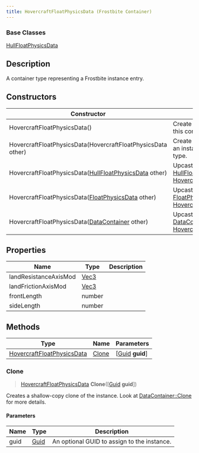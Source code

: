 ```yaml
---
title: HovercraftFloatPhysicsData (Frostbite Container)
---
```

### Base Classes

[HullFloatPhysicsData](HullFloatPhysicsData)

## Description

A container type representing a Frostbite instance entry.

## Constructors

| Constructor                                                                           | Description                                                                                                                                 |
| ------------------------------------------------------------------------------------- | ------------------------------------------------------------------------------------------------------------------------------------------- |
| HovercraftFloatPhysicsData()                                                          | Create a new instance of this container type.                                                                                               |
| HovercraftFloatPhysicsData(HovercraftFloatPhysicsData other)                          | Create a reference copy of an instance of the same type.                                                                                    |
| HovercraftFloatPhysicsData([HullFloatPhysicsData](HullFloatPhysicsData) other)        | Upcast an instance of type [HullFloatPhysicsData](HullFloatPhysicsData) to [HovercraftFloatPhysicsData](HovercraftFloatPhysicsData).        |
| HovercraftFloatPhysicsData([FloatPhysicsData](FloatPhysicsData) other)                | Upcast an instance of type [FloatPhysicsData](FloatPhysicsData) to [HovercraftFloatPhysicsData](HovercraftFloatPhysicsData).                |
| HovercraftFloatPhysicsData([DataContainer](/vext/ref/cls/shr/datacontainer) other) | Upcast an instance of type [DataContainer](/vext/ref/cls/shr/datacontainer) to [HovercraftFloatPhysicsData](HovercraftFloatPhysicsData). |

## Properties

| Name                  | Type                              | Description |
| --------------------- | --------------------------------- | ----------- |
| landResistanceAxisMod | [Vec3](/vext/ref/cls/shr/Vec3) |             |
| landFrictionAxisMod   | [Vec3](/vext/ref/cls/shr/Vec3) |             |
| frontLength           | number                            |             |
| sideLength            | number                            |             |

## Methods

| Type                                                     | Name            | Parameters                                     |
| -------------------------------------------------------- | --------------- | ---------------------------------------------- |
| [HovercraftFloatPhysicsData](HovercraftFloatPhysicsData) | [Clone](#clone) | \[[Guid](/vext/ref/cls/shr/guid) **guid**\] |

### Clone

> [HovercraftFloatPhysicsData](HovercraftFloatPhysicsData) **Clone**(\[[Guid](/vext/ref/cls/shr/guid) **guid**\])

Creates a shallow-copy clone of the instance. Look at [DataContainer::Clone](/vext/ref/cls/shr/datacontainer#clone) for more details.

#### Parameters

| Name | Type         | Description                                 |
| ---- | ------------ | ------------------------------------------- |
| guid | [Guid](Guid) | An optional GUID to assign to the instance. |
